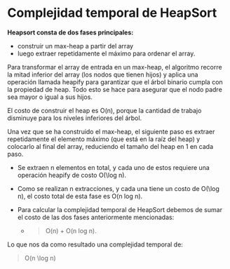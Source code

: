 # Complejidad temporal de HeapSort
**Heapsort consta de dos fases principales:**
- construir un max-heap a partir del array 
- luego extraer repetidamente el máximo para ordenar el array.   

Para transformar el array de entrada en un max-heap, el algoritmo recorre la mitad inferior del array (los nodos que tienen hijos) y aplica una operación llamada heapify para garantizar que el árbol binario cumpla con la propiedad de heap. Todo esto se hace para asegurar que el nodo padre sea mayor o igual a sus hijos.    

El costo de construir el heap es O(n), porque la cantidad de trabajo disminuye para los niveles inferiores del árbol.

Una vez que se ha construido el max-heap, el siguiente paso es extraer repetidamente el elemento máximo (que está en la raíz del heap) y colocarlo al final del array, reduciendo el tamaño del heap en 1 en cada paso.   

- Se extraen n elementos en total, y cada uno de estos requiere una operación heapify de costo O(\log n).   

- Como se realizan n extracciones, y cada una tiene un costo de O(\log n), el costo total de esta fase es O(n log n).   

- Para calcular la complejidad temporal de HeapSort debemos de sumar el costo de las dos fases anteriormente mencionadas:

  - >O(n) + O(n log n).    
  
Lo que nos da como resultado una complejidad temporal de:    
>O(n \log n)



